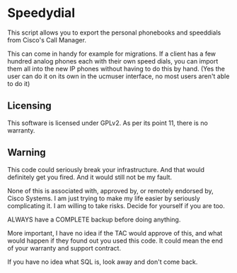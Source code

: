 Speedydial
==========

This script allows you to export the personal phonebooks and speeddials from Cisco's Call Manager.

This can come in handy for example for migrations.
If a client has a few hundred analog phones each with their own speed dials, you can import them all into the new IP phones without having to do this by hand.
(Yes the user can do it on its own in the ucmuser interface, no most users aren't able to do it)

Licensing
---------

This software is licensed under GPLv2.
As per its point 11, there is no warranty.

Warning
-------

This code could seriously break your infrastructure. And that would definitely get you fired. And it would still not be my fault.

None of this is associated with, approved by, or remotely endorsed by, Cisco Systems.
I am just trying to make my life easier by seriously complicating it.
I am willing to take risks. Decide for yourself if you are too.

ALWAYS have a COMPLETE backup before doing anything.

More important, I have no idea if the TAC would approve of this, and what would happen if they found out you used this code. It could mean the end of your warranty and support contract.

If you have no idea what SQL is, look away and don't come back.
